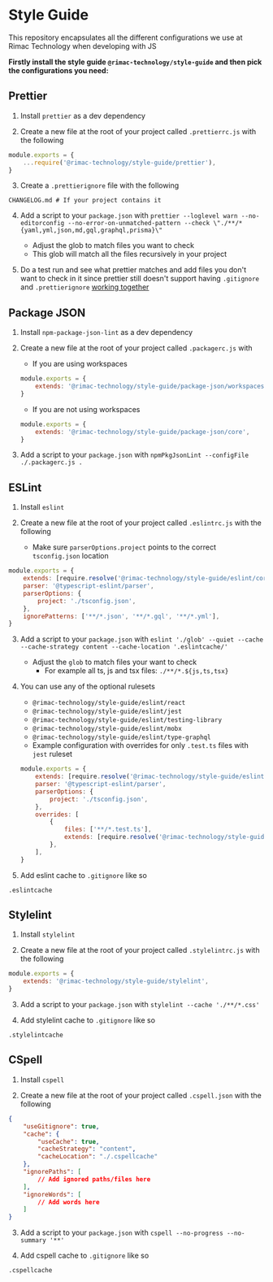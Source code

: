 # Style Guide

This repository encapsulates all the different configurations we use at Rimac Technology when developing with JS

**Firstly install the style guide `@rimac-technology/style-guide` and then pick the configurations you need:**

## Prettier

1. Install `prettier` as a dev dependency

2. Create a new file at the root of your project called `.prettierrc.js` with the following

```javascript
module.exports = {
    ...require('@rimac-technology/style-guide/prettier'),
}
```

3. Create a `.prettierignore` file with the following

```
CHANGELOG.md # If your project contains it
```

4. Add a script to your `package.json` with
   `prettier --loglevel warn --no-editorconfig --no-error-on-unmatched-pattern --check \"./**/*{yaml,yml,json,md,gql,graphql,prisma}\" `

    - Adjust the glob to match files you want to check
    - This glob will match all the files recursively in your project

5. Do a test run and see what prettier matches and add files you don't want to check in it since prettier still doesn't support
   having `.gitignore` and `.prettierignore` [working together](https://github.com/prettier/prettier/issues/8048)

## Package JSON

1. Install `npm-package-json-lint` as a dev dependency

2. Create a new file at the root of your project called `.packagerc.js` with

    - If you are using workspaces

    ```javascript
    module.exports = {
        extends: '@rimac-technology/style-guide/package-json/workspaces',
    }
    ```

    - If you are not using workspaces

    ```javascript
    module.exports = {
        extends: '@rimac-technology/style-guide/package-json/core',
    }
    ```

3. Add a script to your `package.json` with `npmPkgJsonLint --configFile ./.packagerc.js .`

## ESLint

1. Install `eslint`

2. Create a new file at the root of your project called `.eslintrc.js` with the following
    - Make sure `parserOptions.project` points to the correct `tsconfig.json` location

```javascript
module.exports = {
    extends: [require.resolve('@rimac-technology/style-guide/eslint/core')],
    parser: '@typescript-eslint/parser',
    parserOptions: {
        project: './tsconfig.json',
    },
    ignorePatterns: ['**/*.json', '**/*.gql', '**/*.yml'],
}
```

3. Add a script to your `package.json` with
   `eslint './glob' --quiet --cache --cache-strategy content --cache-location '.eslintcache/'`

    - Adjust the `glob` to match files your want to check
        - For example all ts, js and tsx files: `./**/*.${js,ts,tsx}`

4. You can use any of the optional rulesets

    - `@rimac-technology/style-guide/eslint/react`
    - `@rimac-technology/style-guide/eslint/jest`
    - `@rimac-technology/style-guide/eslint/testing-library`
    - `@rimac-technology/style-guide/eslint/mobx`
    - `@rimac-technology/style-guide/eslint/type-graphql`
    - Example configuration with overrides for only `.test.ts` files with `jest` ruleset

    ```javascript
    module.exports = {
        extends: [require.resolve('@rimac-technology/style-guide/eslint/core')],
        parser: '@typescript-eslint/parser',
        parserOptions: {
            project: './tsconfig.json',
        },
        overrides: [
            {
                files: ['**/*.test.ts'],
                extends: [require.resolve('@rimac-technology/style-guide/eslint/jest')],
            },
        ],
    }
    ```

5. Add eslint cache to `.gitignore` like so

```
.eslintcache
```

## Stylelint

1. Install `stylelint`

2. Create a new file at the root of your project called `.stylelintrc.js` with the following

```javascript
module.exports = {
    extends: '@rimac-technology/style-guide/stylelint',
}
```

3. Add a script to your `package.json` with `stylelint --cache './**/*.css'`

4. Add stylelint cache to `.gitignore` like so

```
.stylelintcache
```

## CSpell

1. Install `cspell`

2. Create a new file at the root of your project called `.cspell.json` with the following

```json
{
    "useGitignore": true,
    "cache": {
        "useCache": true,
        "cacheStrategy": "content",
        "cacheLocation": "./.cspellcache"
    },
    "ignorePaths": [
        // Add ignored paths/files here
    ],
    "ignoreWords": [
        // Add words here
    ]
}
```

3. Add a script to your `package.json` with `cspell --no-progress --no-summary '**'`

4. Add cspell cache to `.gitignore` like so

```
.cspellcache
```

